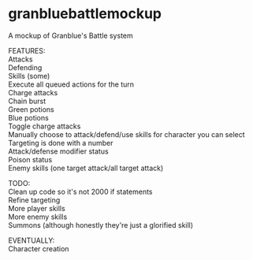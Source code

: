 # granbluebattlemockup
A mockup of Granblue's Battle system

FEATURES:<br>
Attacks<br>
Defending<br>
Skills (some)<br>
Execute all queued actions for the turn<br>
Charge attacks<br>
Chain burst<br>
Green potions<br>
Blue potions<br>
Toggle charge attacks<br>
Manually choose to attack/defend/use skills for character you can select<br>
Targeting is done with a number<br>
Attack/defense modifier status<br>
Poison status<br>
Enemy skills (one target attack/all target attack)<Br>

TODO:<br>
Clean up code so it's not 2000 if statements <br>
Refine targeting <br>
More player skills<br>
More enemy skills<br>
Summons (although honestly they're just a glorified skill)<br>

EVENTUALLY:<br>
Character creation<br>

